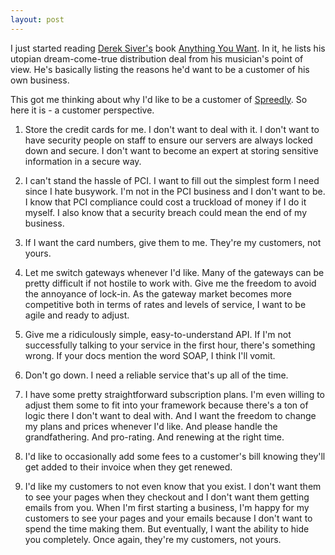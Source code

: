 ```yaml
---
layout: post
---
```

I just started reading [Derek Siver's](http://sivers.org) book [Anything You Want](http://amzn.to/mT9XLk).  In it, he lists his utopian dream-come-true distribution deal from his musician's point of view. He's basically listing the reasons he'd want to be a customer of his own business.

This got me thinking about why I'd like to be a customer of [Spreedly](http://spreedly.com).  So here it is - a customer perspective.

1.  Store the credit cards for me.  I don't want to deal with it.  I don't want to have security people on staff to ensure our servers are always locked down and secure.  I don't want to become an expert at storing sensitive information in a secure way.

2.  I can't stand the hassle of PCI.  I want to fill out the simplest form I need since I hate busywork.  I'm not in the PCI business
    and I don't want to be.  I know that PCI compliance could cost a truckload of money if I do it myself.  I also know that a security breach could mean the end of my business.

3.  If I want the card numbers, give them to me.  They're my customers, not yours.

4.  Let me switch gateways whenever I'd like.  Many of the gateways can be pretty difficult if not hostile to work with.  Give me the freedom to avoid the annoyance of lock-in.  As the gateway market becomes more competitive both in terms of rates and levels of service, I want to be agile and ready to adjust.

5.  Give me a ridiculously simple, easy-to-understand API.  If I'm not successfully talking to your service in the first hour, there's something wrong.  If your docs mention the word SOAP, I think I'll vomit.

6.  Don't go down.  I need a reliable service that's up all of the time.

7.  I have some pretty straightforward subscription plans.  I'm even willing to adjust them some to fit into your framework because there's a ton of logic there I don't want to deal with.  And I want the freedom to change my plans and prices whenever I'd like.  And please handle the grandfathering.  And pro-rating.  And renewing at the right time.

8.  I'd like to occasionally add some fees to a customer's bill knowing they'll get added to their invoice when they get renewed.

9.  I'd like my customers to not even know that you exist.  I don't want them to see your pages when they checkout and I don't want them getting emails from you.  When I'm first starting a business, I'm happy for my customers to see your pages and your emails because I don't want to spend the time making them.  But eventually, I want the ability to hide you completely.  Once again, they're my customers, not yours.
